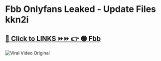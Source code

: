 
 # Fbb Onlyfans Leaked - Update Files kkn2i

## <h2><a href="https://clipsfans.com/Fbb&ref=git">🔗 Click to LINKS ⏩⏩ 👉 🟢 Fbb </a></h2>

<a href="https://clipsfans.com/Fbb&ref=git" rel="nofollow" data-target="animated-image.originalLink"><img src="https://i.ibb.co.com/xMMVF88/686577567.gif" alt="Viral Video Original" style="max-width: 100%; display: inline-block;" data-target="animated-image.originalImage"></a>


